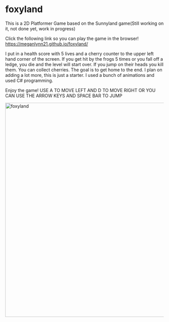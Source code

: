 # foxyland

This is a 2D Platformer Game based on the Sunnyland game(Still working on it, not done yet, work in progress)

Click the following link so you can play the game in the browser!
https://meganlynn21.github.io/foxyland/

I put in a health score with 5 lives and a cherry counter to the upper left hand corner of the screen. If you get hit by the frogs 5 times or you fall off a ledge, you die and the level will start over. If you jump on their heads you kill them. You can collect cherries. The goal is to get home to the end. I plan on adding a lot more, this is just a starter. I used a bunch of animations and used C# programming.

Enjoy the game! 
USE A TO MOVE LEFT AND D TO MOVE RIGHT OR YOU CAN USE THE ARROW KEYS AND SPACE BAR TO JUMP


<img width="678" alt="foxyland" src="https://user-images.githubusercontent.com/83522315/150625488-8643dcb5-9c90-4602-9641-724ef455dbd2.png">
